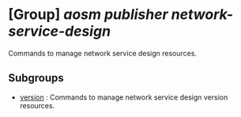 # [Group] _aosm publisher network-service-design_

Commands to manage network service design resources.

## Subgroups

- [version](/Commands/aosm/publisher/network-service-design/version/readme.md)
: Commands to manage network service design version resources.
